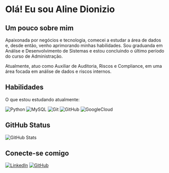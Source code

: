 # Olá! Eu sou Aline Dionizio

## Um pouco sobre mim
Apaixonada por negócios e tecnologia, comecei a estudar a área de dados e, desde então, venho aprimorando minhas habilidades. Sou graduanda em Análise e Desenvolvimento de Sistemas e estou concluindo o último período do curso de Administração.

Atualmente, atuo como Auxiliar de Auditoria, Riscos e Compliance, em uma área focada em análise de dados e riscos internos.


## Habilidades
O que estou estudando atualmente:

![Python](https://img.shields.io/badge/python-000?style=for-the-badge&logo=python&logoColor=ffdd54)
![MySQL](https://img.shields.io/badge/MySQL-00000F?style=for-the-badge&logo=mysql&logoColor=white)
![Git](https://img.shields.io/badge/GIT-000?style=for-the-badge&logo=git&logoColor=white)
![GitHub](https://img.shields.io/badge/GITHUB-000?style=for-the-badge&logo=github&logoColor=white)
![GoogleCloud](https://img.shields.io/badge/GoogleCloud-000.svg?style=for-the-badge&logo=google-cloud&logoColor=white)


## GitHub Status
![GitHub Stats](https://github-readme-stats.vercel.app/api?username=AlineDion&theme=transparent&bg_color=000&border_color=30A3DC&show_icons=true&icon_color=30A3DC&title_color=E94D5F&text_color=FFF&count_private=true&include_all_commits=true&cache_seconds=1800)


## Conecte-se comigo
[![LinkedIn](https://img.shields.io/badge/LinkedIn-000?style=for-the-badge&logo=linkedin&logoColor=0E76A8)](https://www.linkedin.com/in/aline-dionizio/)
[![GitHub](https://img.shields.io/badge/GitHub-000?style=for-the-badge&logo=github&logoColor=white)](https://github.com/AlineDion)

